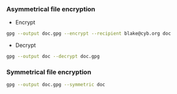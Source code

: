 ### Asymmetrical file encryption

* Encrypt

```bash
gpg --output doc.gpg --encrypt --recipient blake@cyb.org doc
```

* Decrypt

```bash
gpg --output doc --decrypt doc.gpg
```

### Symmetrical file encryption

```bash
gpg --output doc.gpg --symmetric doc
```

